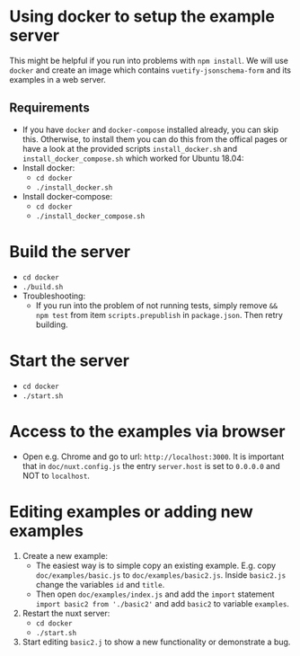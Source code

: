 # Using docker to setup the example server
This might be helpful if you run into problems with `npm install`. We will use `docker` and create an image which contains `vuetify-jsonschema-form` and its examples in a web server.

## Requirements
- If you have `docker` and `docker-compose` installed already, you can skip this. Otherwise, to install them you can do this from the offical pages or have a look at the provided scripts `install_docker.sh` and `install_docker_compose.sh` which worked for Ubuntu 18.04:
- Install docker:
    - `cd docker`
    - `./install_docker.sh`
- Install docker-compose:
    - `cd docker`
    - `./install_docker_compose.sh`

# Build the server
- `cd docker`
- `./build.sh`
- Troubleshooting:
    - If you run into the problem of not running tests, simply remove `&& npm test` from item `scripts.prepublish` in `package.json`. Then retry building.

# Start the server
- `cd docker`
- `./start.sh`

# Access to the examples via browser
- Open e.g. Chrome and go to url: `http://localhost:3000`. It is important that in `doc/nuxt.config.js` the entry `server.host` is set to `0.0.0.0` and NOT to `localhost`.

# Editing examples or adding new examples
1. Create a new example:
    - The easiest way is to simple copy an existing example. E.g. copy `doc/examples/basic.js` to `doc/examples/basic2.js`. Inside `basic2.js` change the variables `id` and `title`.
    - Then open `doc/examples/index.js` and add the `import` statement `import basic2 from './basic2'` and add `basic2` to variable `examples`.
1. Restart the nuxt server:
    - `cd docker`
    - `./start.sh`
1. Start editing `basic2.j` to show a new functionality or demonstrate a bug.
